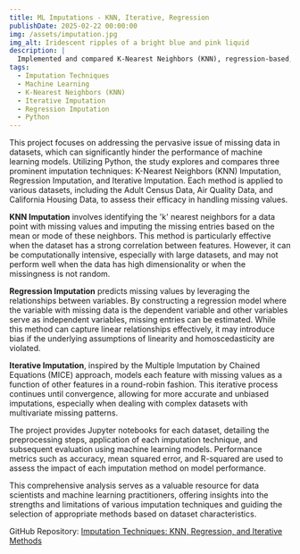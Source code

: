 ```yaml
---
title: ML Imputations - KNN, Iterative, Regression
publishDate: 2025-02-22 00:00:00
img: /assets/imputation.jpg
img_alt: Iridescent ripples of a bright blue and pink liquid
description: |
  Implemented and compared K-Nearest Neighbors (KNN), regression-based, and iterative imputation techniques to address missing data across multiple real-world datasets. The project evaluates the effectiveness of each method, highlighting their impact on data quality and subsequent machine learning model performance.
tags:
  - Imputation Techniques
  - Machine Learning
  - K-Nearest Neighbors (KNN) 
  - Iterative Imputation
  - Regression Imputation
  - Python
---
```


This project focuses on addressing the pervasive issue of missing data in datasets, which can significantly hinder the performance of machine learning models. Utilizing Python, the study explores and compares three prominent imputation techniques: K-Nearest Neighbors (KNN) Imputation, Regression Imputation, and Iterative Imputation. Each method is applied to various datasets, including the Adult Census Data, Air Quality Data, and California Housing Data, to assess their efficacy in handling missing values.

**KNN Imputation** involves identifying the 'k' nearest neighbors for a data point with missing values and imputing the missing entries based on the mean or mode of these neighbors. This method is particularly effective when the dataset has a strong correlation between features. However, it can be computationally intensive, especially with large datasets, and may not perform well when the data has high dimensionality or when the missingness is not random.

**Regression Imputation** predicts missing values by leveraging the relationships between variables. By constructing a regression model where the variable with missing data is the dependent variable and other variables serve as independent variables, missing entries can be estimated. While this method can capture linear relationships effectively, it may introduce bias if the underlying assumptions of linearity and homoscedasticity are violated. 

**Iterative Imputation**, inspired by the Multiple Imputation by Chained Equations (MICE) approach, models each feature with missing values as a function of other features in a round-robin fashion. This iterative process continues until convergence, allowing for more accurate and unbiased imputations, especially when dealing with complex datasets with multivariate missing patterns.

The project provides Jupyter notebooks for each dataset, detailing the preprocessing steps, application of each imputation technique, and subsequent evaluation using machine learning models. Performance metrics such as accuracy, mean squared error, and R-squared are used to assess the impact of each imputation method on model performance.

This comprehensive analysis serves as a valuable resource for data scientists and machine learning practitioners, offering insights into the strengths and limitations of various imputation techniques and guiding the selection of appropriate methods based on dataset characteristics.

GitHub Repository: [Imputation Techniques: KNN, Regression, and Iterative Methods](https://github.com/i-archanasenthil/imputation-techniques-knn-regression-iterative)